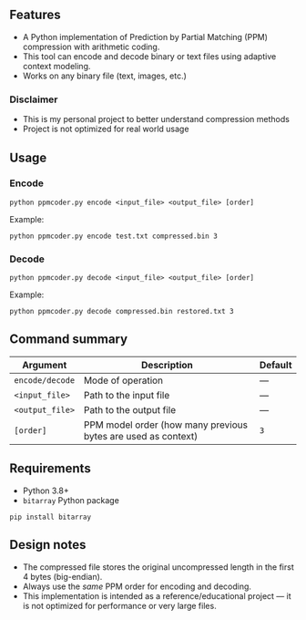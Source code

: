 <section>
  <h2>Features</h2>
  <ul>
    <li>A Python implementation of Prediction by Partial Matching (PPM) compression with arithmetic coding.</li>
    <li>This tool can encode and decode binary or text files using adaptive context modeling.</li>
    <li>Works on any binary file (text, images, etc.)</li>
    
  </ul>
</section>

<h3>Disclaimer</h3>
<ul>
  <li>This is my personal project to better understand compression methods</li>
  <li>Project is not optimized for real world usage</li>
</ul>

<section>
  <h2>Usage</h2>

  <h3>Encode</h3>
  <pre><code>python ppmcoder.py encode &lt;input_file&gt; &lt;output_file&gt; [order]</code></pre>
  <p class="muted">Example:</p>
  <pre><code>python ppmcoder.py encode test.txt compressed.bin 3</code></pre>

  <h3>Decode</h3>
  <pre><code>python ppmcoder.py decode &lt;input_file&gt; &lt;output_file&gt; [order]</code></pre>
  <p class="muted">Example:</p>
  <pre><code>python ppmcoder.py decode compressed.bin restored.txt 3</code></pre>
</section>

<section>
  <h2>Command summary</h2>
  <table>
    <thead>
      <tr><th>Argument</th><th>Description</th><th>Default</th></tr>
    </thead>
    <tbody>
      <tr><td><code>encode/decode</code></td><td>Mode of operation</td><td>—</td></tr>
      <tr><td><code>&lt;input_file&gt;</code></td><td>Path to the input file</td><td>—</td></tr>
      <tr><td><code>&lt;output_file&gt;</code></td><td>Path to the output file</td><td>—</td></tr>
      <tr><td><code>[order]</code></td><td>PPM model order (how many previous bytes are used as context)</td><td><code>3</code></td></tr>
    </tbody>
  </table>
</section>

<section>
  <h2>Requirements</h2>
  <ul>
    <li>Python 3.8+</li>
    <li><code>bitarray</code> Python package</li>
  </ul>
  <pre><code>pip install bitarray</code></pre>
</section>

<section>
  <h2>Design notes</h2>
  <ul>
    <li>The compressed file stores the original uncompressed length in the first 4 bytes (big-endian).</li>
    <li>Always use the <em>same</em> PPM order for encoding and decoding.</li>
    <li>This implementation is intended as a reference/educational project — it is not optimized for performance or very large files.</li>
  </ul>
